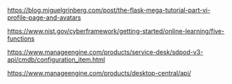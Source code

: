 
https://blog.miguelgrinberg.com/post/the-flask-mega-tutorial-part-vi-profile-page-and-avatars


https://www.nist.gov/cyberframework/getting-started/online-learning/five-functions

https://www.manageengine.com/products/service-desk/sdpod-v3-api/cmdb/configuration_item.html

https://www.manageengine.com/products/desktop-central/api/